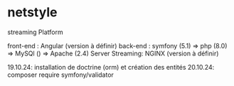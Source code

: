 # netstyle
streaming Platform

front-end : Angular (version à définir)
back-end : symfony (5.1)
=> php (8.0)
=> MySQl ()
=> Apache (2.4)
Server Streaming: NGINX (version à définir)

19.10.24: installation de doctrine (orm) et création des entités
20.10.24: composer require symfony/validator